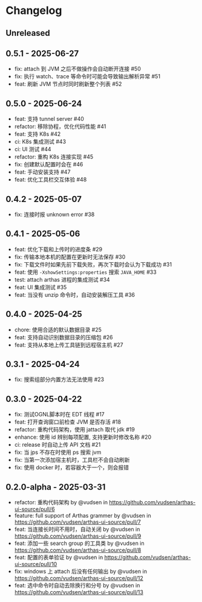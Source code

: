 # Changelog

## Unreleased

## 0.5.1 - 2025-06-27

- fix: attach 到 JVM 之后不做操作会自动断开连接 #50
- fix: 执行 watch、trace 等命令时可能会导致输出解析异常 #51
- feat: 刷新 JVM 节点时同时刷新整个列表 #52

## 0.5.0 - 2025-06-24

- feat: 支持 tunnel server #40
- refactor: 移除协程，优化代码性能 #41
- feat: 支持 K8s #42
- ci: K8s 集成测试 #43
- ci: UI 测试 #44
- refactor: 重构 K8s 连接实现 #45
- fix: 创建默认配置时会在 #46
- feat: 手动安装支持 #47
- feat: 优化工具栏交互体验 #48

## 0.4.2 - 2025-05-07

- fix: 连接时报 unknown error #38

## 0.4.1 - 2025-05-06

- feat: 优化下载和上传时的进度条 #29
- fix: 传输本地本机的配置在更新时无法保存 #30
- fix: 下载文件时如果先前下载失败，再次下载时会认为下载成功 #31
- feat: 使用 `-XshowSettings:properties` 搜索 `JAVA_HOME` #33
- test: attach arthas 进程的集成测试 #34
- feat: UI 集成测试 #35
- feat: 当没有 unzip 命令时，自动安装解压工具 #36

## 0.4.0 - 2025-04-25

- chore: 使用合适的默认数据目录 #25
- feat: 支持自动识别数据目录的压缩包 #26
- feat: 支持从本地上传工具链到远程宿主机 #27

## 0.3.1 - 2025-04-24

- fix: 搜索组部分内置方法无法使用 #23

## 0.3.0 - 2025-04-22

- fix: 测试OGNL脚本时在 EDT 线程 #17 
- feat: 打开查询窗口前检查 JVM 是否存活 #18
- refactor: 重构代码架构，使用 jattach 取代 jdk #19
- enhance: 使用 id 辨别每项配置, 支持更新时修改名称 #20
- ci: release 时自动上传 API 文档 #21
- fix: 当 jps 不存在时使用 ps 搜索 jvm 
- fix: 当第一次添加宿主机时，工具栏不会自动刷新 
- fix: 使用 docker 时，若容器大于一个，则会报错

## 0.2.0-alpha - 2025-03-31

- refactor: 重构代码架构 by @vudsen in https://github.com/vudsen/arthas-ui-source/pull/6
- feature: full support of Arthas grammer by @vudsen in https://github.com/vudsen/arthas-ui-source/pull/7
- feat: 当连接长时间不用时，自动关闭 by @vudsen in https://github.com/vudsen/arthas-ui-source/pull/9
- feat: 添加一些 search group 的工具类 by @vudsen in https://github.com/vudsen/arthas-ui-source/pull/8
- feat: 配置的表单验证 by @vudsen in https://github.com/vudsen/arthas-ui-source/pull/10
- fix: windows 上 attach 后没有任何输出 by @vudsen in https://github.com/vudsen/arthas-ui-source/pull/12
- feat: 选中命令时自动去除换行和分号 by @vudsen in https://github.com/vudsen/arthas-ui-source/pull/13
